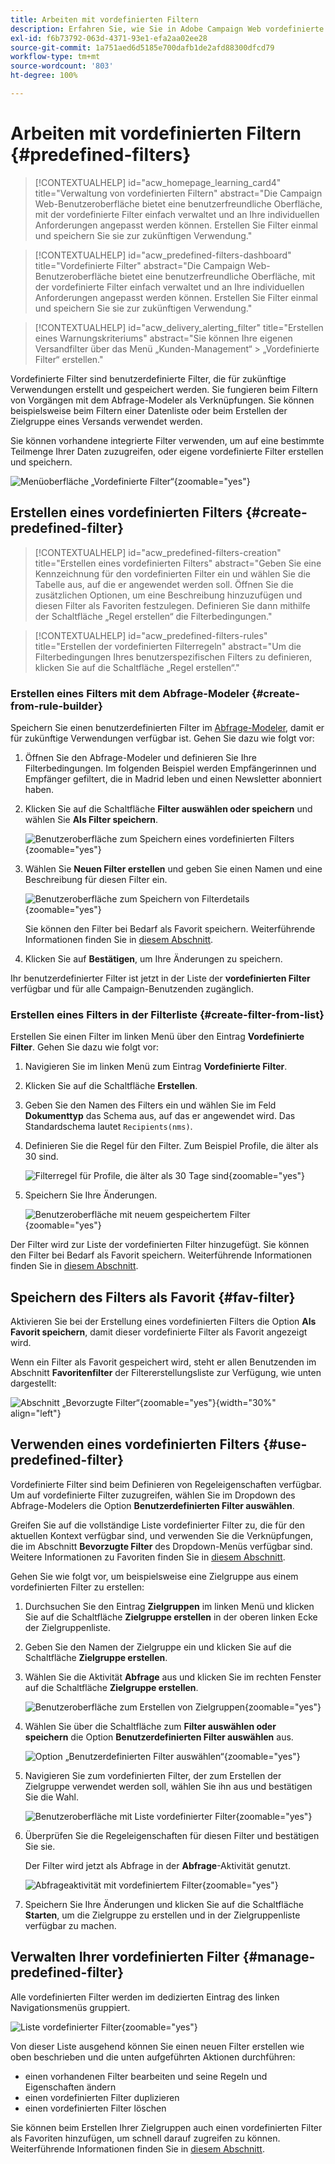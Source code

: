 ```yaml
---
title: Arbeiten mit vordefinierten Filtern
description: Erfahren Sie, wie Sie in Adobe Campaign Web vordefinierte Filter erstellen und verwalten
exl-id: f6b73792-063d-4371-93e1-efa2aa02ee28
source-git-commit: 1a751aed6d5185e700dafb1de2afd88300dfcd79
workflow-type: tm+mt
source-wordcount: '803'
ht-degree: 100%

---
```


# Arbeiten mit vordefinierten Filtern {#predefined-filters}

>[!CONTEXTUALHELP]
>id="acw_homepage_learning_card4"
>title="Verwaltung von vordefinierten Filtern"
>abstract="Die Campaign Web-Benutzeroberfläche bietet eine benutzerfreundliche Oberfläche, mit der vordefinierte Filter einfach verwaltet und an Ihre individuellen Anforderungen angepasst werden können. Erstellen Sie Filter einmal und speichern Sie sie zur zukünftigen Verwendung."

>[!CONTEXTUALHELP]
>id="acw_predefined-filters-dashboard"
>title="Vordefinierte Filter"
>abstract="Die Campaign Web-Benutzeroberfläche bietet eine benutzerfreundliche Oberfläche, mit der vordefinierte Filter einfach verwaltet und an Ihre individuellen Anforderungen angepasst werden können. Erstellen Sie Filter einmal und speichern Sie sie zur zukünftigen Verwendung."

>[!CONTEXTUALHELP]
>id="acw_delivery_alerting_filter"
>title="Erstellen eines Warnungskriteriums"
>abstract="Sie können Ihre eigenen Versandfilter über das Menü „Kunden-Management“ > „Vordefinierte Filter“ erstellen."

Vordefinierte Filter sind benutzerdefinierte Filter, die für zukünftige Verwendungen erstellt und gespeichert werden. Sie fungieren beim Filtern von Vorgängen mit dem Abfrage-Modeler als Verknüpfungen. Sie können beispielsweise beim Filtern einer Datenliste oder beim Erstellen der Zielgruppe eines Versands verwendet werden.

Sie können vorhandene integrierte Filter verwenden, um auf eine bestimmte Teilmenge Ihrer Daten zuzugreifen, oder eigene vordefinierte Filter erstellen und speichern.

![Menüoberfläche „Vordefinierte Filter“](assets/predefined-filters-menu.png){zoomable="yes"}

## Erstellen eines vordefinierten Filters {#create-predefined-filter}

>[!CONTEXTUALHELP]
>id="acw_predefined-filters-creation"
>title="Erstellen eines vordefinierten Filters"
>abstract="Geben Sie eine Kennzeichnung für den vordefinierten Filter ein und wählen Sie die Tabelle aus, auf die er angewendet werden soll. Öffnen Sie die zusätzlichen Optionen, um eine Beschreibung hinzuzufügen und diesen Filter als Favoriten festzulegen. Definieren Sie dann mithilfe der Schaltfläche „Regel erstellen“ die Filterbedingungen."

>[!CONTEXTUALHELP]
>id="acw_predefined-filters-rules"
>title="Erstellen der vordefinierten Filterregeln"
>abstract="Um die Filterbedingungen Ihres benutzerspezifischen Filters zu definieren, klicken Sie auf die Schaltfläche „Regel erstellen“."

### Erstellen eines Filters mit dem Abfrage-Modeler {#create-from-rule-builder}

Speichern Sie einen benutzerdefinierten Filter im [Abfrage-Modeler](../query/query-modeler-overview.md), damit er für zukünftige Verwendungen verfügbar ist. Gehen Sie dazu wie folgt vor:

1. Öffnen Sie den Abfrage-Modeler und definieren Sie Ihre Filterbedingungen. Im folgenden Beispiel werden Empfängerinnen und Empfänger gefiltert, die in Madrid leben und einen Newsletter abonniert haben.
1. Klicken Sie auf die Schaltfläche **Filter auswählen oder speichern** und wählen Sie **Als Filter speichern**.

   ![Benutzeroberfläche zum Speichern eines vordefinierten Filters](assets/predefined-filters-save.png){zoomable="yes"}

1. Wählen Sie **Neuen Filter erstellen** und geben Sie einen Namen und eine Beschreibung für diesen Filter ein.

   ![Benutzeroberfläche zum Speichern von Filterdetails](assets/predefined-filters-save-filter.png){zoomable="yes"}

   Sie können den Filter bei Bedarf als Favorit speichern. Weiterführende Informationen finden Sie in [diesem Abschnitt](#fav-filter).

1. Klicken Sie auf **Bestätigen**, um Ihre Änderungen zu speichern.

Ihr benutzerdefinierter Filter ist jetzt in der Liste der **vordefinierten Filter** verfügbar und für alle Campaign-Benutzenden zugänglich.

### Erstellen eines Filters in der Filterliste {#create-filter-from-list}

Erstellen Sie einen Filter im linken Menü über den Eintrag **Vordefinierte Filter**. Gehen Sie dazu wie folgt vor:

1. Navigieren Sie im linken Menü zum Eintrag **Vordefinierte Filter**.
1. Klicken Sie auf die Schaltfläche **Erstellen**.
1. Geben Sie den Namen des Filters ein und wählen Sie im Feld **Dokumenttyp** das Schema aus, auf das er angewendet wird. Das Standardschema lautet `Recipients(nms)`.

1. Definieren Sie die Regel für den Filter. Zum Beispiel Profile, die älter als 30 sind.

   ![Filterregel für Profile, die älter als 30 Tage sind](assets/filter-30+.png){zoomable="yes"}

1. Speichern Sie Ihre Änderungen.

   ![Benutzeroberfläche mit neuem gespeichertem Filter](assets/new-filter.png){zoomable="yes"}

Der Filter wird zur Liste der vordefinierten Filter hinzugefügt. Sie können den Filter bei Bedarf als Favorit speichern. Weiterführende Informationen finden Sie in [diesem Abschnitt](#fav-filter).

## Speichern des Filters als Favorit {#fav-filter}

Aktivieren Sie bei der Erstellung eines vordefinierten Filters die Option **Als Favorit speichern**, damit dieser vordefinierte Filter als Favorit angezeigt wird.

Wenn ein Filter als Favorit gespeichert wird, steht er allen Benutzenden im Abschnitt **Favoritenfilter** der Filtererstellungsliste zur Verfügung, wie unten dargestellt:

![Abschnitt „Bevorzugte Filter“](assets/predefined-filters-favorite.png){zoomable="yes"}{width="30%" align="left"}

## Verwenden eines vordefinierten Filters {#use-predefined-filter}

Vordefinierte Filter sind beim Definieren von Regeleigenschaften verfügbar. Um auf vordefinierte Filter zuzugreifen, wählen Sie im Dropdown des Abfrage-Modelers die Option **Benutzerdefinierten Filter auswählen**.

Greifen Sie auf die vollständige Liste vordefinierter Filter zu, die für den aktuellen Kontext verfügbar sind, und verwenden Sie die Verknüpfungen, die im Abschnitt **Bevorzugte Filter** des Dropdown-Menüs verfügbar sind. Weitere Informationen zu Favoriten finden Sie in [diesem Abschnitt](#fav-filter).

Gehen Sie wie folgt vor, um beispielsweise eine Zielgruppe aus einem vordefinierten Filter zu erstellen:

1. Durchsuchen Sie den Eintrag **Zielgruppen** im linken Menü und klicken Sie auf die Schaltfläche **Zielgruppe erstellen** in der oberen linken Ecke der Zielgruppenliste.
1. Geben Sie den Namen der Zielgruppe ein und klicken Sie auf die Schaltfläche **Zielgruppe erstellen**.
1. Wählen Sie die Aktivität **Abfrage** aus und klicken Sie im rechten Fenster auf die Schaltfläche **Zielgruppe erstellen**.

   ![Benutzeroberfläche zum Erstellen von Zielgruppen](assets/build-audience-from-filter.png){zoomable="yes"}

1. Wählen Sie über die Schaltfläche zum **Filter auswählen oder speichern** die Option **Benutzerdefinierten Filter auswählen** aus.

   ![Option „Benutzerdefinierten Filter auswählen“](assets/build-audience-select-custom-filter.png){zoomable="yes"}

1. Navigieren Sie zum vordefinierten Filter, der zum Erstellen der Zielgruppe verwendet werden soll, wählen Sie ihn aus und bestätigen Sie die Wahl.

   ![Benutzeroberfläche mit Liste vordefinierter Filter](assets/build-audience-filter-list.png){zoomable="yes"}

1. Überprüfen Sie die Regeleigenschaften für diesen Filter und bestätigen Sie sie.

   Der Filter wird jetzt als Abfrage in der **Abfrage**-Aktivität genutzt.

   ![Abfrageaktivität mit vordefiniertem Filter](assets/build-audience-confirm.png){zoomable="yes"}

1. Speichern Sie Ihre Änderungen und klicken Sie auf die Schaltfläche **Starten**, um die Zielgruppe zu erstellen und in der Zielgruppenliste verfügbar zu machen.

## Verwalten Ihrer vordefinierten Filter {#manage-predefined-filter}

Alle vordefinierten Filter werden im dedizierten Eintrag des linken Navigationsmenüs gruppiert.

![Liste vordefinierter Filter](assets/list-of-filters.png){zoomable="yes"}

Von dieser Liste ausgehend können Sie einen neuen Filter erstellen wie oben beschrieben und die unten aufgeführten Aktionen durchführen:

* einen vorhandenen Filter bearbeiten und seine Regeln und Eigenschaften ändern
* einen vordefinierten Filter duplizieren
* einen vordefinierten Filter löschen

Sie können beim Erstellen Ihrer Zielgruppen auch einen vordefinierten Filter als Favoriten hinzufügen, um schnell darauf zugreifen zu können. Weiterführende Informationen finden Sie in [diesem Abschnitt](#fav-filter).

<!--
## Built-in predefined filters {#ootb-predefined-filter}

Campaign comes with a set of predefined filters, built from the client console. These filters can be used to define your audiences, and rules. They must not be modified.
-->